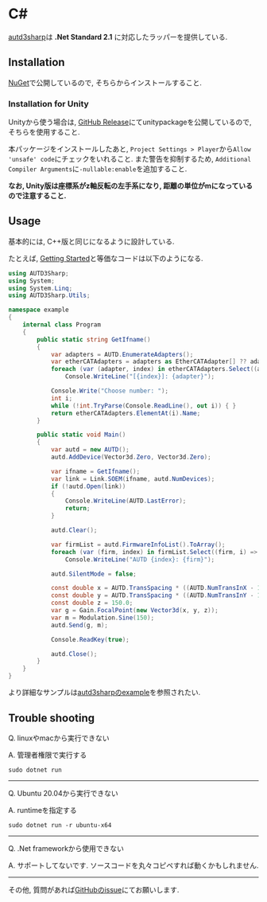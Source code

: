 # C\#

[autd3sharp](https://github.com/shinolab/autd3sharp)は **.Net Standard 2.1** に対応したラッパーを提供している.

## Installation

[NuGet](https://www.nuget.org/packages/autd3sharp)で公開しているので, そちらからインストールすること.

### Installation for Unity

Unityから使う場合は, [GitHub Release](https://github.com/shinolab/autd3sharp/releases)にてunitypackageを公開しているので, そちらを使用すること.

本パッケージをインストールしたあと, `Project Settings > Player`から`Allow 'unsafe' code`にチェックをいれること. また警告を抑制するため, `Additional Compiler Arguments`に`-nullable:enable`を追加すること.

**なお, Unity版は座標系がz軸反転の左手系になり, 距離の単位がmになっているので注意すること.**

## Usage

基本的には, C++版と同じになるように設計している.

たとえば, [Getting Started](../Users_Manual/getting_started.md)と等価なコードは以下のようになる.

```csharp
using AUTD3Sharp;
using System;
using System.Linq;
using AUTD3Sharp.Utils;

namespace example
{
    internal class Program
    {
        public static string GetIfname()
        {
            var adapters = AUTD.EnumerateAdapters();
            var etherCATAdapters = adapters as EtherCATAdapter[] ?? adapters.ToArray();
            foreach (var (adapter, index) in etherCATAdapters.Select((adapter, index) => (adapter, index)))
                Console.WriteLine("[{index}]: {adapter}");

            Console.Write("Choose number: ");
            int i;
            while (!int.TryParse(Console.ReadLine(), out i)) { }
            return etherCATAdapters.ElementAt(i).Name;
        }

        public static void Main()
        {
            var autd = new AUTD();
            autd.AddDevice(Vector3d.Zero, Vector3d.Zero);

            var ifname = GetIfname();
            var link = Link.SOEM(ifname, autd.NumDevices);
            if (!autd.Open(link))
            {
                Console.WriteLine(AUTD.LastError);
                return;
            }

            autd.Clear();

            var firmList = autd.FirmwareInfoList().ToArray();
            foreach (var (firm, index) in firmList.Select((firm, i) => (firm, i)))
                Console.WriteLine("AUTD {index}: {firm}");

            autd.SilentMode = false;

            const double x = AUTD.TransSpacing * ((AUTD.NumTransInX - 1) / 2.0);
            const double y = AUTD.TransSpacing * ((AUTD.NumTransInY - 1) / 2.0);
            const double z = 150.0;
            var g = Gain.FocalPoint(new Vector3d(x, y, z));
            var m = Modulation.Sine(150);
            autd.Send(g, m);

            Console.ReadKey(true);

            autd.Close();
        }
    }
}
```

より詳細なサンプルは[autd3sharpのexample](https://github.com/shinolab/autd3sharp/tree/master/example)を参照されたい.

## Trouble shooting

Q. linuxやmacから実行できない

A. 管理者権限で実行する

```
sudo dotnet run
```

---

Q. Ubuntu 20.04から実行できない

A. runtimeを指定する

```
sudo dotnet run -r ubuntu-x64
```

---

Q. .Net frameworkから使用できない

A. サポートしてないです. ソースコードを丸々コピペすれば動くかもしれません.

---

その他, 質問があれば[GitHubのissue](https://github.com/shinolab/autd3sharp/issues)にてお願いします.
